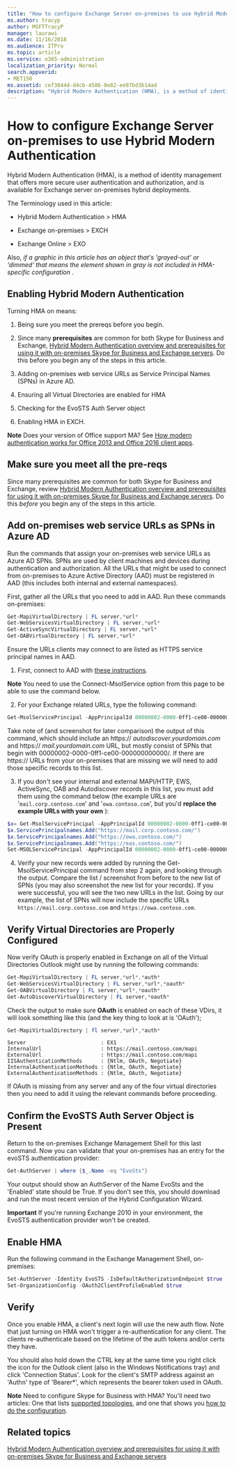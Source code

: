 ```yaml
---
title: "How to configure Exchange Server on-premises to use Hybrid Modern Authentication"
ms.author: tracyp
author: MSFTTracyP
manager: laurawi
ms.date: 11/16/2018
ms.audience: ITPro
ms.topic: article
ms.service: o365-administration
localization_priority: Normal
search.appverid:
- MET150
ms.assetid: cef3044d-d4cb-4586-8e82-ee97bd3b14ad
description: "Hybrid Modern Authentication (HMA), is a method of identity management that offers more secure user authentication and authorization, and is available for Exchange server on-premises hybrid deployments."
---
```


# How to configure Exchange Server on-premises to use Hybrid Modern Authentication

Hybrid Modern Authentication (HMA), is a method of identity management that offers more secure user authentication and authorization, and is available for Exchange server on-premises hybrid deployments.
  
The Terminology used in this article:

- Hybrid Modern Authentication \> HMA
    
- Exchange on-premises \> EXCH
    
- Exchange Online \> EXO
    
Also,  *if a graphic in this article has an object that's 'grayed-out' or 'dimmed' that means the element shown in gray is not included in HMA-specific configuration*  . 
  
## Enabling Hybrid Modern Authentication

Turning HMA on means:
  
1. Being sure you meet the prereqs before you begin.
    
1. Since many **prerequisites** are common for both Skype for Business and Exchange, [Hybrid Modern Authentication overview and prerequisites for using it with on-premises Skype for Business and Exchange servers](hybrid-modern-auth-overview.md). Do this before you begin any of the steps in this article.
    
2. Adding on-premises web service URLs as Service Principal Names (SPNs) in Azure AD.
    
3. Ensuring all Virtual Directories are enabled for HMA
    
4. ﻿Checking for the EvoSTS Auth Server object
    
5. Enabling HMA in EXCH.
    
 **Note** Does your version of Office support MA? See [How modern authentication works for Office 2013 and Office 2016 client apps](modern-auth-for-office-2013-and-2016.md).
  
## Make sure you meet all the pre-reqs

Since many prerequisites are common for both Skype for Business and Exchange, review [Hybrid Modern Authentication overview and prerequisites for using it with on-premises Skype for Business and Exchange servers](hybrid-modern-auth-overview.md). Do this  *before*  you begin any of the steps in this article. 
  
## Add on-premises web service URLs as SPNs in Azure AD

Run the commands that assign your on-premises web service URLs as Azure AD SPNs. SPNs are used by client machines and devices during authentication and authorization. All the URLs that might be used to connect from on-premises to Azure Active Directory (AAD) must be registered in AAD (this includes both internal and external namespaces).
  
First, gather all the URLs that you need to add in AAD. Run these commands on-premises:
  
```powershell
Get-MapiVirtualDirectory | FL server,*url*
Get-WebServicesVirtualDirectory | FL server,*url*
Get-ActiveSyncVirtualDirectory | FL server,*url*
Get-OABVirtualDirectory | FL server,*url*
```
    
Ensure the URLs clients may connect to are listed as HTTPS service principal names in AAD.
  
1. First, connect to AAD with [these instructions](https://docs.microsoft.com/office365/enterprise/powershell/connect-to-office-365-powershell). 

 **Note** You need to use the Connect-MsolService option from this page to be able to use the command below. 
    
2. For your Exchange related URLs, type the following command:
    
```powershell
Get-MsolServicePrincipal -AppPrincipalId 00000002-0000-0ff1-ce00-000000000000 | select -ExpandProperty ServicePrincipalNames
```

Take note of (and screenshot for later comparison) the output of this command, which should include an https://  *autodiscover.yourdomain.com*  and https://  *mail.yourdomain.com*  URL, but mostly consist of SPNs that begin with 00000002-0000-0ff1-ce00-000000000000/. If there are https:// URLs from your on-premises that are missing we will need to add those specific records to this list. 
  
3. If you don't see your internal and external MAPI/HTTP, EWS, ActiveSync, OAB and Autodiscover records in this list, you must add them using the command below (the example URLs are '`mail.corp.contoso.com`' and '`owa.contoso.com`', but you'd **replace the example URLs with your own** ): <br/>
```powershell
$x= Get-MsolServicePrincipal -AppPrincipalId 00000002-0000-0ff1-ce00-000000000000   
$x.ServicePrincipalnames.Add("https://mail.corp.contoso.com/")
$x.ServicePrincipalnames.Add("https://owa.contoso.com/")
$x.ServicePrincipalnames.Add("https://eas.contoso.com/")
Set-MSOLServicePrincipal -AppPrincipalId 00000002-0000-0ff1-ce00-000000000000 -ServicePrincipalNames $x.ServicePrincipalNames
```
 
4. Verify your new records were added by running the Get-MsolServicePrincipal command from step 2 again, and looking through the output. Compare the list / screenshot from before to the new list of SPNs (you may also screenshot the new list for your records). If you were successful, you will see the two new URLs in the list. Going by our example, the list of SPNs will now include the specific URLs  `https://mail.corp.contoso.com`  and  `https://owa.contoso.com`. 
  
## Verify Virtual Directories are Properly Configured

Now verify OAuth is properly enabled in Exchange on all of the Virtual Directories Outlook might use by running the following commands:

```powershell
Get-MapiVirtualDirectory | FL server,*url*,*auth* 
Get-WebServicesVirtualDirectory | FL server,*url*,*oauth*
Get-OABVirtualDirectory | FL server,*url*,*oauth*
Get-AutoDiscoverVirtualDirectory | FL server,*oauth*
```

Check the output to make sure **OAuth** is enabled on each of these VDirs, it will look something like this (and the key thing to look at is 'OAuth'); 

```powershell
Get-MapiVirtualDirectory | fl server,*url*,*auth*
```

```
Server                        : EX1
InternalUrl                   : https://mail.contoso.com/mapi
ExternalUrl                   : https://mail.contoso.com/mapi
IISAuthenticationMethods      : {Ntlm, OAuth, Negotiate}
InternalAuthenticationMethods : {Ntlm, OAuth, Negotiate}
ExternalAuthenticationMethods : {Ntlm, OAuth, Negotiate}
```
  
If OAuth is missing from any server and any of the four virtual directories then you need to add it using the relevant commands before proceeding.
  
## ﻿Confirm the EvoSTS Auth Server Object is Present

Return to the on-premises Exchange Management Shell for this last command. Now you can validate that your on-premises has an entry for the evoSTS authentication provider:
  
```powershell
Get-AuthServer | where {$_.Name -eq "EvoSts"}
```

Your output should show an AuthServer of the Name EvoSts and the 'Enabled' state should be True. If you don't see this, you should download and run the most recent version of the Hybrid Configuration Wizard.
  
 **Important** If you're running Exchange 2010 in your environment, the EvoSTS authentication provider won't be created. 
  
## Enable HMA

Run the following command in the Exchange Management Shell, on-premises:

```powershell
Set-AuthServer -Identity EvoSTS -IsDefaultAuthorizationEndpoint $true  
Set-OrganizationConfig -OAuth2ClientProfileEnabled $true
```
    
## Verify

Once you enable HMA, a client's next login will use the new auth flow. Note that just turning on HMA won't trigger a re-authentication for any client. The clients re-authenticate based on the lifetime of the auth tokens and/or certs they have.
  
You should also hold down the CTRL key at the same time you right click the icon for the Outlook client (also in the Windows Notifications tray) and click 'Connection Status'. Look for the client's SMTP address against an 'Authn' type of 'Bearer\*', which represents the bearer token used in OAuth.
  
 **Note** Need to configure Skype for Business with HMA? You'll need two articles: One that lists [supported topologies](https://docs.microsoft.com/skypeforbusiness/plan-your-deployment/modern-authentication/topologies-supported), and one that shows you [how to do the configuration](configure-skype-for-business-for-hybrid-modern-authentication.md).
  

## Related topics

[Hybrid Modern Authentication overview and prerequisites for using it with on-premises Skype for Business and Exchange servers](hybrid-modern-auth-overview.md) 
  

